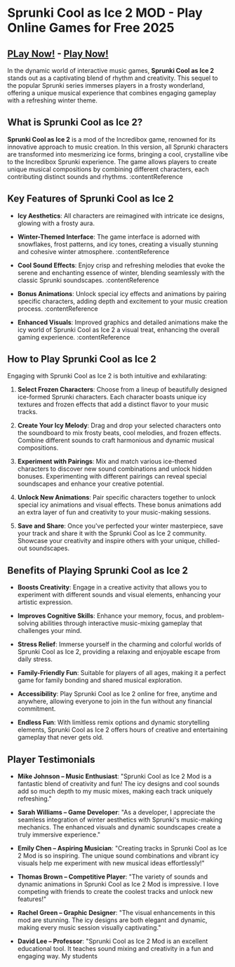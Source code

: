 # Sprunki Cool as Ice 2 MOD - Play Online Games for Free 2025

## [PLay Now!](https://modmeme.com/sprunki-cool-as-ice-2/) - [Play Now!](https://apkitech.com/)

In the dynamic world of interactive music games, **Sprunki Cool as Ice 2** stands out as a captivating blend of rhythm and creativity. This sequel to the popular Sprunki series immerses players in a frosty wonderland, offering a unique musical experience that combines engaging gameplay with a refreshing winter theme.

## What is Sprunki Cool as Ice 2?

**Sprunki Cool as Ice 2** is a mod of the Incredibox game, renowned for its innovative approach to music creation. In this version, all Sprunki characters are transformed into mesmerizing ice forms, bringing a cool, crystalline vibe to the Incredibox Sprunki experience. The game allows players to create unique musical compositions by combining different characters, each contributing distinct sounds and rhythms. :contentReference

## Key Features of Sprunki Cool as Ice 2

- **Icy Aesthetics**: All characters are reimagined with intricate ice designs, glowing with a frosty aura.

- **Winter-Themed Interface**: The game interface is adorned with snowflakes, frost patterns, and icy tones, creating a visually stunning and cohesive winter atmosphere. :contentReference

- **Cool Sound Effects**: Enjoy crisp and refreshing melodies that evoke the serene and enchanting essence of winter, blending seamlessly with the classic Sprunki soundscapes. :contentReference

- **Bonus Animations**: Unlock special icy effects and animations by pairing specific characters, adding depth and excitement to your music creation process. :contentReference

- **Enhanced Visuals**: Improved graphics and detailed animations make the icy world of Sprunki Cool as Ice 2 a visual treat, enhancing the overall gaming experience. :contentReference

## How to Play Sprunki Cool as Ice 2

Engaging with Sprunki Cool as Ice 2 is both intuitive and exhilarating:

1. **Select Frozen Characters**: Choose from a lineup of beautifully designed ice-formed Sprunki characters. Each character boasts unique icy textures and frozen effects that add a distinct flavor to your music tracks. 

2. **Create Your Icy Melody**: Drag and drop your selected characters onto the soundboard to mix frosty beats, cool melodies, and frozen effects. Combine different sounds to craft harmonious and dynamic musical compositions. 

3. **Experiment with Pairings**: Mix and match various ice-themed characters to discover new sound combinations and unlock hidden bonuses. Experimenting with different pairings can reveal special soundscapes and enhance your creative potential. 

4. **Unlock New Animations**: Pair specific characters together to unlock special icy animations and visual effects. These bonus animations add an extra layer of fun and creativity to your music-making sessions. 

5. **Save and Share**: Once you've perfected your winter masterpiece, save your track and share it with the Sprunki Cool as Ice 2 community. Showcase your creativity and inspire others with your unique, chilled-out soundscapes.
## Benefits of Playing Sprunki Cool as Ice 2

- **Boosts Creativity**: Engage in a creative activity that allows you to experiment with different sounds and visual elements, enhancing your artistic expression.

- **Improves Cognitive Skills**: Enhance your memory, focus, and problem-solving abilities through interactive music-mixing gameplay that challenges your mind. 

- **Stress Relief**: Immerse yourself in the charming and colorful worlds of Sprunki Cool as Ice 2, providing a relaxing and enjoyable escape from daily stress. 

- **Family-Friendly Fun**: Suitable for players of all ages, making it a perfect game for family bonding and shared musical exploration.

- **Accessibility**: Play Sprunki Cool as Ice 2 online for free, anytime and anywhere, allowing everyone to join in the fun without any financial commitment. 

- **Endless Fun**: With limitless remix options and dynamic storytelling elements, Sprunki Cool as Ice 2 offers hours of creative and entertaining gameplay that never gets old.

## Player Testimonials

- **Mike Johnson – Music Enthusiast**: "Sprunki Cool as Ice 2 Mod is a fantastic blend of creativity and fun! The icy designs and cool sounds add so much depth to my music mixes, making each track uniquely refreshing."

- **Sarah Williams – Game Developer**: "As a developer, I appreciate the seamless integration of winter aesthetics with Sprunki's music-making mechanics. The enhanced visuals and dynamic soundscapes create a truly immersive experience." 

- **Emily Chen – Aspiring Musician**: "Creating tracks in Sprunki Cool as Ice 2 Mod is so inspiring. The unique sound combinations and vibrant icy visuals help me experiment with new musical ideas effortlessly!" 

- **Thomas Brown – Competitive Player**: "The variety of sounds and dynamic animations in Sprunki Cool as Ice 2 Mod is impressive. I love competing with friends to create the coolest tracks and unlock new features!"

- **Rachel Green – Graphic Designer**: "The visual enhancements in this mod are stunning. The icy designs are both elegant and dynamic, making every music session visually captivating." 

- **David Lee – Professor**: "Sprunki Cool as Ice 2 Mod is an excellent educational tool. It teaches sound mixing and creativity in a fun and engaging way. My students